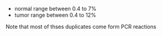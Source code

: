  
   - normal range between 0.4 to 7% 
   - tumor range between 0.4 to 12%

Note that most of thses duplicates come form PCR reactions
